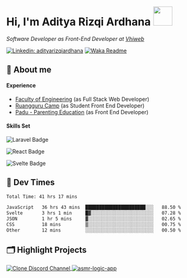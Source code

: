 <h1> Hi, I'm Aditya Rizqi Ardhana <img src="https://media.giphy.com/media/5aY6weoALCAu1qHXpq/giphy.gif" width="50"></h1>
  
_Software Developer as Front-End Developer at [Vhiweb](https://www.vhiweb.com)_
<br>

<!-- [![Twitter: adityaardh](https://img.shields.io/twitter/follow/adityaardh?style=social)](https://twitter.com/adityaardh) -->
[![Linkedin: adityarizqiardhana](https://img.shields.io/badge/-adityarizqiardhana-blue?style=flat-square&logo=Linkedin&logoColor=white&link=https://www.linkedin.com/in/adityaarizqiardhana/)](https://www.linkedin.com/in/adityarizqiardhana/)
[![Waka Readme](https://github.com/Adityarizqi7/Adityarizqi7/actions/workflows/wakatime.yml/badge.svg?branch=main)](https://github.com/Adityarizqi7/Adityarizqi7/actions/workflows/wakatime.yml)

## :love_letter: About me

#### Experience
* [Faculty of Engineering](https://www.fteknik-upnjatim.herokuapp.com "New Version Website") (as Full Stack Web Developer)
* [Ruangguru Camp](https://www.camp.ruangguru.com "Ruangguru Camp") (as Student Front End Developer)
* [Padu - Parenting Education](https://www.paduedu.com "Padu's Homepage") (as Front End Developer)

#### Skills Set

![Laravel Badge](https://img.shields.io/badge/-Laravel-EF4444?style=for-the-badge&labelColor=F1F5F9&logo=laravel&logoColor=EF4444)

![React Badge](https://img.shields.io/badge/-React-61DBFB?style=for-the-badge&labelColor=black&logo=react&logoColor=61DBFB)

![Svelte Badge](https://img.shields.io/static/v1?logo=svelte&label=&message=svelte&&color=white&style=for-the-badge)

## :icecream: Dev Times
<!--START_SECTION:waka-->

```txt
Total Time: 41 hrs 17 mins

JavaScript   36 hrs 43 mins  ██████████████████████░░░   88.50 %
Svelte       3 hrs 1 min     █▓░░░░░░░░░░░░░░░░░░░░░░░   07.28 %
JSON         1 hr 5 mins     ▓░░░░░░░░░░░░░░░░░░░░░░░░   02.65 %
CSS          18 mins         ▒░░░░░░░░░░░░░░░░░░░░░░░░   00.75 %
Other        12 mins         ░░░░░░░░░░░░░░░░░░░░░░░░░   00.50 %
```

<!--END_SECTION:waka-->

## 🗂️ Highlight Projects
<a href="https://github.com/Adityarizqi7/mini-discord-channel">
  <img align="center" src="https://github-readme-stats.vercel.app/api/pin/?username=Adityarizqi7&repo=svelte-currency-format-input&show_icons=true&line_height=27&title_color=6aa6f8&text_color=8a919a&icon_color=6aa6f8&bg_color=22272e" alt="Clone Discord Channel" />
</a>
<a href="https://github.com/Adityarizqi7/asmr-logic-app">
  <img align="center" src="https://github-readme-stats.vercel.app/api/pin/?username=Adityarizqi7&repo=asmr-logic-app&show_icons=true&line_height=27&title_color=6aa6f8&text_color=8a919a&icon_color=6aa6f8&bg_color=22272e" alt="asmr-logic-app" />
</a>
